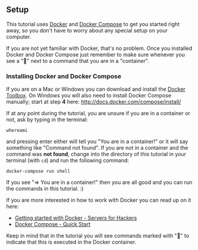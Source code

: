 ## Setup

This tutorial uses [Docker](https://www.docker.com/) and [Docker Compose](https://docs.docker.com/compose/) to get you started right away, so you don't have to worry about any special setup on your computer.

If you are not yet familiar with Docker, that's no problem. Once you installed Docker and Docker Compose just remember to make sure whenever you see a ":whale:" next to a command that you are in a "container".

### Installing Docker and Docker Compose

If you are on a Mac or Windows you can download and install the [Docker Toolbox](https://www.docker.com/toolbox).
On Windows you will also need to install Docker Compose manually; start at step **4** here: http://docs.docker.com/compose/install/


If at any point during the tutorial, you are unsure if you are in a container or not, ask by typing in the terminal:

```
whereami
```

and pressing enter either will tell you "You are in a container!" or it will say something like "Command not found". If you are not in a container and the command was **not found**, change into the directory of this tutorial in your terminal (with `cd`) and run the following command:

```
docker-compose run shell
```

If you see "=> You are in a container!" then you are all good and you can run the commands in this tutorial. :)

If you are more interested in how to work with Docker you can read up on it here:

  * [Getting started with Docker - Servers for Hackers](https://serversforhackers.com/getting-started-with-docker)
  * [Docker Compose - Quick Start](https://docs.docker.com/compose/#quick-start)

Keep in mind that in the tutorial you will see commands marked with ":whale:" to indicate that this is executed in the Docker container.
